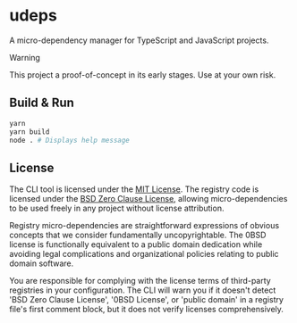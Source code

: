 # udeps

A micro-dependency manager for TypeScript and JavaScript projects.

> [!WARNING] 
> This project a proof-of-concept in its early stages. Use at your own risk.

## Build & Run

```bash
yarn
yarn build
node . # Displays help message
```

## License

The CLI tool is licensed under the [MIT License](./LICENSE). The registry code is licensed under the [BSD Zero Clause License](./registry/LICENSE), allowing micro-dependencies to be used freely in any project without license attribution.

Registry micro-dependencies are straightforward expressions of obvious concepts that we consider fundamentally uncopyrightable. The 0BSD license is functionally equivalent to a public domain dedication while avoiding legal complications and organizational policies relating to public domain software.

You are responsible for complying with the license terms of third-party registries in your configuration. The CLI will warn you if it doesn't detect 'BSD Zero Clause License', '0BSD License', or 'public domain' in a registry file's first comment block, but it does not verify licenses comprehensively.
